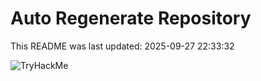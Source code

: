 # Auto Regenerate Repository

This README was last updated: 2025-09-27 22:33:32

 ![TryHackMe](https://tryhackme.com/badge/533634)